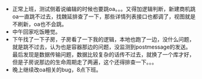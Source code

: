 + 正常上班，测试侧着说编辑的时候也要跳oa。。。又得加逻辑判断，新建商机跳oa一直跳不过去，找魏延排查了一下，那些详情列表接口也都调了，视图就是不刷新，oa也不会跳。
+ 中午回家吃饭睡觉。
+ 下午找了一下子房，子房看了一下我的逻辑，本地也跑了一边，没什么问题，就是跳不过去，认为也是容器那边的问题，没监测到postmessage的发送。最后发现是数据传输问题，数据比较复杂的话传不过去，就换了一个库才好，但是子房说那边的生命周期走了两遍，这个还得排查一下。。。
+ 晚上继续改oa相关的bug，8点下班。